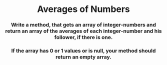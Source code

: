 <div align = 'center'>

# Averages of Numbers

</div>

<div align = 'center'>

<h3>Write a method, that gets an array of integer-numbers and return an array of the averages of each integer-number and his follower, if there is one.</h3>

<h3>If the array has 0 or 1 values or is null, your method should return an empty array.</h3>

</div>

